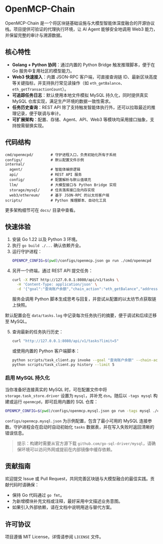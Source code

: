 # OpenMCP-Chain

OpenMCP-Chain 是一个将区块链基础设施与大模型智能体深度融合的开源协议栈。项目提供可验证的代理执行环境，让 AI Agent 能够安全地调用 Web3 能力，并保留完整的审计与溯源数据。

## 核心特性

- **Golang + Python 协同**：通过内置的 Python Bridge 触发推理脚本，便于在 Go 服务中复用社区的模型能力。
- **Web3 快速接入**：内置 JSON-RPC 客户端，可直接查询链 ID、最新区块高度等关键指标，并支持执行常见读操作（如 `eth_getBalance`、`eth_getTransactionCount`）。
- **可追踪任务日志**：默认使用本地文件模拟 MySQL 持久化，同时提供真实 MySQL 仓库实现，满足生产环境的数据一致性需求。
- **任务历史查询**：REST API 除了支持触发智能体执行外，还可以拉取最近的推理记录，便于联调与审计。
- **可扩展架构**：配置、存储、Agent、API、Web3 等模块均采用接口抽象，支持按需替换实现。

## 代码结构

```
cmd/openmcpd/        # 守护进程入口，负责初始化所有子系统
configs/             # 默认配置文件示例
internal/
  agent/             # 智能体编排逻辑
  api/               # REST API 服务
  config/            # 配置解析与默认值填充
  llm/               # 大模型接口与 Python Bridge 实现
  storage/mysql/     # 任务落库接口及内存实现
  web3/ethereum/     # 基于 JSON-RPC 的以太坊客户端
scripts/             # Python 推理脚本、自动化工具
```

更多架构细节可在 `docs/` 目录中查看。

## 快速体验

1. 安装 Go 1.22 以及 Python 3 环境。
2. 执行 `go build ./...` 确认依赖齐全。
3. 运行守护进程：
   ```bash
   OPENMCP_CONFIG=$(pwd)/configs/openmcp.json go run ./cmd/openmcpd
   ```
4. 另开一个终端，通过 REST API 提交任务：
   ```bash
   curl -X POST http://127.0.0.1:8080/api/v1/tasks \
     -H 'Content-Type: application/json' \
     -d '{"goal":"查询账户余额","chain_action":"eth_getBalance","address":"0x0000000000000000000000000000000000000000"}'
   ```
   服务会调用 Python 脚本生成思考与回复，并尝试从配置的以太坊节点获取链上快照。

默认配置会在 `data/tasks.log` 中记录每次任务执行的摘要，便于调试和后续迁移至 MySQL。

5. 查询最新的任务执行历史：
   ```bash
   curl "http://127.0.0.1:8080/api/v1/tasks?limit=5"
   ```

   或使用内置的 Python 客户端脚本：

   ```bash
   python scripts/task_client.py invoke --goal "查询账户余额" --chain-action eth_getBalance --address 0x0000000000000000000000000000000000000000
   python scripts/task_client.py history --limit 5
   ```

### 启用 MySQL 持久化

当你准备好连接真实的 MySQL 时，可在配置文件中将 `storage.task_store.driver` 设置为 `mysql`，并补充 `dsn`。随后以 `-tags mysql` 构建或运行 `openmcpd`，即可启用内置的 SQL 仓库：

```bash
OPENMCP_CONFIG=$(pwd)/configs/openmcp.mysql.json go run -tags mysql ./cmd/openmcpd
```

`configs/openmcp.mysql.json` 为示例配置，包含了最小可用的 MySQL 连接参数。守护进程会在启动时自动初始化 `tasks` 数据表，并在写入失败时返回清晰的错误信息。

> 提示：构建时需要从官方源下载 `github.com/go-sql-driver/mysql`，请确保环境可以访问外网或提前在内部镜像中缓存依赖。

## 贡献指南

欢迎提交 Issue 或 Pull Request，共同完善区块链与大模型融合的最佳实践。贡献代码时请确保：

- 保持 Go 代码通过 `go fmt`。
- 为新增模块补充文档或注释，最好采用中文描述业务意图。
- 如果引入外部依赖，请在文档中说明用途与替代方案。

## 许可协议

项目遵循 MIT License，详情请参阅 `LICENSE` 文件。
